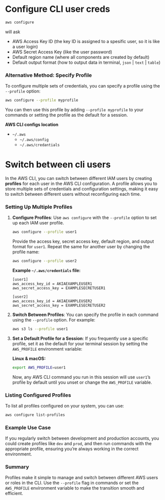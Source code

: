# Configure CLI user creds

```bash
aws configure
```
will ask
  - AWS Access Key ID (the key ID is assigned to a spesific user, so it is like a user login)
  - AWS Secret Access Key (like the user password)
  - Default region name (where all components are created by default)
  - Default output format (how to output data in terminal, `json` | `text` | `table`)

### Alternative Method: Specify Profile
To configure multiple sets of credentials, you can specify a profile using the `--profile` option:

```bash
aws configure --profile myprofile
```

You can then use this profile by adding `--profile myprofile` to your commands or setting the profile as the default for a session.

**AWS CLI configs location**
- `~/.aws`
  - `~/.aws/config`
  - `~/.aws/credantials`

# Switch between cli users

In the AWS CLI, you can switch between different IAM users by creating **profiles** for each user in the AWS CLI configuration. A profile allows you to store multiple sets of credentials and configuration settings, making it easy to switch between different users without reconfiguring each time.

### Setting Up Multiple Profiles

1. **Configure Profiles**:
   Use `aws configure` with the `--profile` option to set up each IAM user profile.

   ```bash
   aws configure --profile user1
   ```

   Provide the access key, secret access key, default region, and output format for `user1`. Repeat the same for another user by changing the profile name:

   ```bash
   aws configure --profile user2
   ```

   **Example `~/.aws/credentials` file:**

   ```plaintext
   [user1]
   aws_access_key_id = AKIAEXAMPLEUSER1
   aws_secret_access_key = EXAMPLESECRETUSER1

   [user2]
   aws_access_key_id = AKIAEXAMPLEUSER2
   aws_secret_access_key = EXAMPLESECRETUSER2
   ```

2. **Switch Between Profiles**:
   You can specify the profile in each command using the `--profile` option. For example:

   ```bash
   aws s3 ls --profile user1
   ```

3. **Set a Default Profile for a Session**:
   If you frequently use a specific profile, set it as the default for your terminal session by setting the `AWS_PROFILE` environment variable:

   **Linux & macOS:**

   ```bash
   export AWS_PROFILE=user1
   ```

   Now, any AWS CLI command you run in this session will use `user1`’s profile by default until you unset or change the `AWS_PROFILE` variable.

### Listing Configured Profiles
To list all profiles configured on your system, you can use:

```bash
aws configure list-profiles
```

### Example Use Case
If you regularly switch between development and production accounts, you could create profiles like `dev` and `prod`, and then run commands with the appropriate profile, ensuring you’re always working in the correct environment.

### Summary
Profiles make it simple to manage and switch between different AWS users or roles in the CLI. Use the `--profile` flag in commands or set the `AWS_PROFILE` environment variable to make the transition smooth and efficient.
